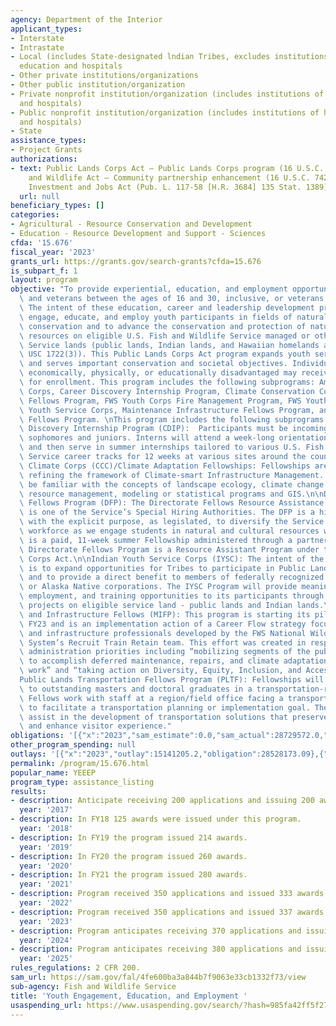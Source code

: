 ```yaml
---
agency: Department of the Interior
applicant_types:
- Interstate
- Intrastate
- Local (includes State-designated lndian Tribes, excludes institutions of higher
  education and hospitals
- Other private institutions/organizations
- Other public institution/organization
- Private nonprofit institution/organization (includes institutions of higher education
  and hospitals)
- Public nonprofit institution/organization (includes institutions of higher education
  and hospitals)
- State
assistance_types:
- Project Grants
authorizations:
- text: Public Lands Corps Act – Public Lands Corps program (16 U.S.C. 1723), Fish
    and Wildlife Act – Community partnership enhancement (16 U.S.C. 742f(d)); Infrastructure
    Investment and Jobs Act (Pub. L. 117-58 [H.R. 3684] 135 Stat. 1389).
  url: null
beneficiary_types: []
categories:
- Agricultural - Resource Conservation and Development
- Education - Resource Development and Support - Sciences
cfda: '15.676'
fiscal_year: '2023'
grants_url: https://grants.gov/search-grants?cfda=15.676
is_subpart_f: 1
layout: program
objective: "To provide experiential, education, and employment opportunities for youth\
  \ and veterans between the ages of 16 and 30, inclusive, or veterans age 35 or younger.\
  \ The intent of these education, career and leadership development programs is to\
  \ engage, educate, and employ youth participants in fields of natural resources\
  \ conservation and to advance the conservation and protection of natural and cultural\
  \ resources on eligible U.S. Fish and Wildlife Service managed or other eligible\
  \ Service lands (public lands, Indian lands, and Hawaiian homelands as defined by\
  \ USC 1722(3)). This Public Lands Corps Act program expands youth service opportunities\
  \ and serves important conservation and societal objectives. Individuals who are\
  \ economically, physically, or educationally disadvantaged may receive preference\
  \ for enrollment. This program includes the following subprograms: American Climate\
  \ Corps, Career Discovery Internship Program, Climate Conservation Corps, Directorate\
  \ Fellows Program, FWS Youth Corps Fire Management Program, FWS Youth Corps, Indian\
  \ Youth Service Corps, Maintenance Infrastructure Fellows Program, and Transportation\
  \ Fellows Program. \nThis program includes the following subprograms:\n\nCareer\
  \ Discovery Internship Program (CDIP):  Participants must be incoming college age\
  \ sophomores and juniors. Interns will attend a week-long orientation held in May\
  \ and then serve in summer internships tailored to various U.S. Fish and Wildlife\
  \ Service career tracks for 12 weeks at various sites around the country.\n\nCivilian\
  \ Climate Corps (CCC)/Climate Adaptation Fellowships: Fellowships are focused on\
  \ refining the framework of Climate-smart Infrastructure Management. Fellows should\
  \ be familiar with the concepts of landscape ecology, climate change science, natural\
  \ resource management, modeling or statistical programs and GIS.\n\nDirectorate\
  \ Fellows Program (DFP): The Directorate Fellows Resource Assistance Program (DFP)\
  \ is one of the Service’s Special Hiring Authorities. The DFP is a hiring program\
  \ with the explicit purpose, as legislated, to diversify the Service’s permanent\
  \ workforce as we engage students in natural and cultural resources work. The DFP\
  \ is a paid, 11-week summer Fellowship administered through a partner organization.\
  \ Directorate Fellows Program is a Resource Assistant Program under the Public Lands\
  \ Corps Act.\n\nIndian Youth Service Corps (IYSC): The intent of the IYSC Program\
  \ is to expand opportunities for Tribes to participate in Public Land Corps activities\
  \ and to provide a direct benefit to members of federally recognized Indian Tribes\
  \ or Alaska Native corporations. The IYSC Program will provide meaningful educational,\
  \ employment, and training opportunities to its participants through conservation\
  \ projects on eligible service land - public lands and Indian lands.\n\nMaintenance\
  \ and Infrastructure Fellows (MIFP): This program is starting its pilot year in\
  \ FY23 and is an implementation action of a Career Flow strategy focused on maintenance\
  \ and infrastructure professionals developed by the FWS National Wildlife Refuge\
  \ System’s Recruit Train Retain team. This effort was created in response to various\
  \ administration priorities including “mobilizing segments of the public citizenry\
  \ to accomplish deferred maintenance, repairs, and climate adaptation and resiliency\
  \ work” and “taking action on Diversity, Equity, Inclusion, and Accessibility (DEIA).”\n\
  Public Lands Transportation Fellows Program (PLTF): Fellowships will be provided\
  \ to outstanding masters and doctoral graduates in a transportation-related field.\
  \ Fellows work with staff at a region/field office facing a transportation issue\
  \ to facilitate a transportation planning or implementation goal. The assigned projects\
  \ assist in the development of transportation solutions that preserve valuable resources\
  \ and enhance visitor experience."
obligations: '[{"x":"2023","sam_estimate":0.0,"sam_actual":28729572.0,"usa_spending_actual":27448530.52},{"x":"2024","sam_estimate":0.0,"sam_actual":27000000.0,"usa_spending_actual":23902938.22},{"x":"2025","sam_estimate":0.0,"sam_actual":28000000.0,"usa_spending_actual":0.0}]'
other_program_spending: null
outlays: '[{"x":"2023","outlay":15141205.2,"obligation":28528173.09},{"x":"2024","outlay":4092567.23,"obligation":10777072.84},{"x":"2025","outlay":0.0,"obligation":0.0}]'
permalink: /program/15.676.html
popular_name: YEEEP
program_type: assistance_listing
results:
- description: Anticipate receiving 200 applications and issuing 200 awards. 250 awards
  year: '2017'
- description: In FY18 125 awards were issued under this program.
  year: '2018'
- description: In FY19 the program issued 214 awards.
  year: '2019'
- description: In FY20 the program issued 260 awards.
  year: '2020'
- description: In FY21 the program issued 280 awards.
  year: '2021'
- description: Program received 350 applications and issued 333 awards.
  year: '2022'
- description: Program received 350 applications and issued 337 awards.
  year: '2023'
- description: Program anticipates receiving 370 applications and issuing 360 awards.
  year: '2024'
- description: Program anticipates receiving 380 applications and issuing 370 awards.
  year: '2025'
rules_regulations: 2 CFR 200.
sam_url: https://sam.gov/fal/4fe600ba3a844b7f9063e33cb1332f73/view
sub-agency: Fish and Wildlife Service
title: 'Youth Engagement, Education, and Employment '
usaspending_url: https://www.usaspending.gov/search/?hash=985fa42ff5f27ff9dd29cecb8cf6d054
---
```

